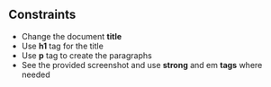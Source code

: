 ﻿## Constraints
* Change the document **title**
* Use **h1** tag for the title
* Use **p** tag to create the paragraphs
* See the provided screenshot and use **strong** and em **tags** where needed